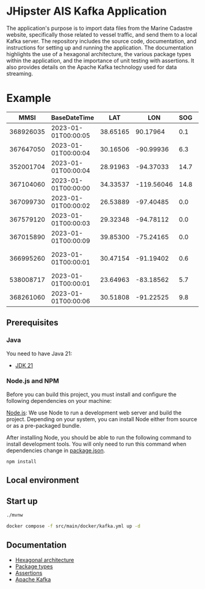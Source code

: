 # JHipster AIS Kafka Application

The application's purpose is to import data files from the Marine Cadastre website, specifically those related to vessel traffic, and send them to a local Kafka server. The repository includes the source code, documentation, and instructions for setting up and running the application. The documentation highlights the use of a hexagonal architecture, the various package types within the application, and the importance of unit testing with assertions. It also provides details on the Apache Kafka technology used for data streaming.

# Example 

|MMSI     |BaseDateTime       |LAT     |LON       |SOG |COG  |Heading|VesselName        |IMO       |CallSign|VesselType|Status|Length|Width|Draft|Cargo|TransceiverClass|
|---------|-------------------|--------|----------|----|-----|-------|------------------|----------|--------|----------|------|------|-----|-----|-----|----------------|
|368926035|2023-01-01T00:00:05|38.65165|90.17964  |0.1 |360.0|511.0  |KIMMSWICK         |          |AENA    |33        |15    |      |     |     |33   |A               |
|367647050|2023-01-01T00:00:04|30.16506|-90.99936 |6.3 |161.4|511.0  |USS CAIRO         |          |WDH7325 |31        |0     |20    |     |     |31   |A               |
|352001704|2023-01-01T00:00:04|28.91963|-94.37033 |14.7|97.5 |97.0   |ENEOS EXPLORER    |IMO9935492|3E2723  |80        |0     |230   |36   |11.7 |80   |A               |
|367104060|2023-01-01T00:00:00|34.33537|-119.56046|14.8|202.9|511.0  |ALAN T            |IMO8982577|WDC9571 |60        |15    |28    |7    |     |0    |A               |
|367099730|2023-01-01T00:00:02|26.53889|-97.40485 |0.0 |360.0|511.0  |JESSIE M          |          |WDJ2892 |52        |0     |0     |0    |0.0  |52   |A               |
|367579120|2023-01-01T00:00:03|29.32348|-94.78112 |0.0 |248.5|511.0  |TERRY FONTENOT    |          |WDG8590 |31        |0     |16    |7    |     |52   |A               |
|367015890|2023-01-01T00:00:09|39.85300|-75.24165 |0.0 |360.0|511.0  |DOROTHY J         |          |WDC3893 |31        |0     |19    |7    |     |31   |A               |
|366995260|2023-01-01T00:00:01|30.47154|-91.19402 |0.6 |166.3|183.0  |CAPT JAMES HOOVER |          |WDC2583 |31        |0     |16    |6    |     |52   |A               |
|538008717|2023-01-01T00:00:01|23.64963|-83.18562 |5.7 |269.0|274.0  |VELOS FORTUNA     |IMO9347310|V7A2686 |89        |0     |182   |32   |7.5  |89   |A               |
|368261060|2023-01-01T00:00:06|30.51808|-91.22525 |9.8 |246.6|246.0  |AMERICAN SYMPHONY |          |        |60        |0     |100   |18   |0.0  |60   |A               |

## Prerequisites

### Java

You need to have Java 21:

- [JDK 21](https://openjdk.java.net/projects/jdk/21/)

### Node.js and NPM

Before you can build this project, you must install and configure the following dependencies on your machine:

[Node.js](https://nodejs.org/): We use Node to run a development web server and build the project.
Depending on your system, you can install Node either from source or as a pre-packaged bundle.

After installing Node, you should be able to run the following command to install development tools.
You will only need to run this command when dependencies change in [package.json](package.json).

```
npm install
```

## Local environment


<!-- jhipster-needle-localEnvironment -->

## Start up

```bash
./mvnw 
```

```bash
docker compose -f src/main/docker/kafka.yml up -d
```


<!-- jhipster-needle-startupCommand -->

## Documentation

- [Hexagonal architecture](documentation/hexagonal-architecture.md)
- [Package types](documentation/package-types.md)
- [Assertions](documentation/assertions.md)
- [Apache Kafka](documentation/apache-kafka.md)

<!-- jhipster-needle-documentation -->
